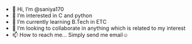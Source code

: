 - 👋 Hi, I’m @saniya170
- 👀 I’m interested in C and python
- 🌱 I’m currently learning B.Tech in ETC 
- 💞️ I’m looking to collaborate in anything which is related to my interest
- 📫 How to reach me... Simply send me email☺

<!---
saniya170/saniya170 is a ✨ special ✨ repository because its `README.md` (this file) appears on your GitHub profile.
You can click the Preview link to take a look at your changes.
--->
